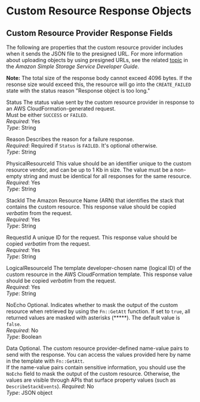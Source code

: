 # Custom Resource Response Objects<a name="crpg-ref-responses"></a>

## Custom Resource Provider Response Fields<a name="crpg-ref-responses-fields"></a>

The following are properties that the custom resource provider includes when it sends the JSON file to the presigned URL\. For more information about uploading objects by using presigned URLs, see the related [topic](https://docs.aws.amazon.com/AmazonS3/latest/dev/PresignedUrlUploadObject.html) in the *Amazon Simple Storage Service Developer Guide*\.

**Note:** The total size of the response body cannot exceed 4096 bytes. If the resonse size would exceed this, the resource will go into the `CREATE_FAILED` state with the status reason "Response object is too long."

Status  <a name="crpg-ref-responses-status"></a>
The status value sent by the custom resource provider in response to an AWS CloudFormation\-generated request\.  
Must be either `SUCCESS` or `FAILED`\.  
*Required*: Yes  
*Type*: String

Reason  <a name="crpg-ref-responses-reason"></a>
Describes the reason for a failure response\.  
*Required*: Required if `Status` is `FAILED`\. It's optional otherwise\.  
*Type*: String

PhysicalResourceId  <a name="crpg-ref-responses-physicalresourceid"></a>
This value should be an identifier unique to the custom resource vendor, and can be up to 1 Kb in size\. The value must be a non\-empty string and must be identical for all responses for the same resource\.  
*Required*: Yes  
*Type*: String

StackId  <a name="crpg-ref-responses-stackid"></a>
The Amazon Resource Name \(ARN\) that identifies the stack that contains the custom resource\. This response value should be copied *verbatim* from the request\.  
*Required*: Yes  
*Type*: String

RequestId  <a name="crpg-ref-responses-requestid"></a>
A unique ID for the request\. This response value should be copied *verbatim* from the request\.  
*Required*: Yes  
*Type*: String

LogicalResourceId  <a name="crpg-ref-responses-logicalresourceid"></a>
The template developer\-chosen name \(logical ID\) of the custom resource in the AWS CloudFormation template\. This response value should be copied *verbatim* from the request\.  
*Required*: Yes  
*Type*: String

NoEcho  <a name="crpg-ref-responses-noecho"></a>
Optional\. Indicates whether to mask the output of the custom resource when retrieved by using the `Fn::GetAtt` function\. If set to `true`, all returned values are masked with asterisks \(\*\*\*\*\*\)\. The default value is `false`\.  
*Required*: No  
*Type*: Boolean

Data  <a name="crpg-ref-responses-data"></a>
Optional\. The custom resource provider\-defined name\-value pairs to send with the response\. You can access the values provided here by name in the template with `Fn::GetAtt`\.  
If the name\-value pairs contain sensitive information, you should use the `NoEcho` field to mask the output of the custom resource\. Otherwise, the values are visible through APIs that surface property values \(such as `DescribeStackEvents`\)\.
*Required*: No  
*Type*: JSON object